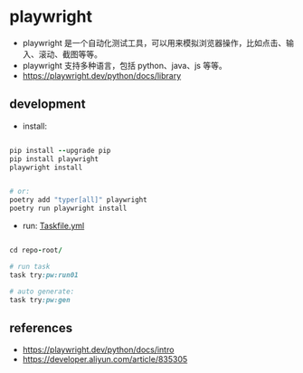 # playwright

- playwright 是一个自动化测试工具，可以用来模拟浏览器操作，比如点击、输入、滚动、截图等等。
- playwright 支持多种语言，包括 python、java、js 等等。
- https://playwright.dev/python/docs/library

## development

- install:

```ruby

pip install --upgrade pip
pip install playwright
playwright install


# or:
poetry add "typer[all]" playwright
poetry run playwright install

```

- run: [Taskfile.yml](Taskfile.yml)

```ruby

cd repo-root/

# run task
task try:pw:run01

# auto generate:
task try:pw:gen

```

## references

- https://playwright.dev/python/docs/intro
- https://developer.aliyun.com/article/835305